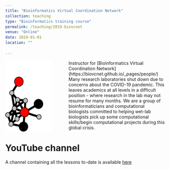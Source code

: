 ```yaml
---
title: "Bioinformatics Virtual Coordination Network"
collection: teaching
type: "Bioinformatics training course"
permalink: /teaching/2019-biovcnet
venue: "Online"
date: 2019-01-01
location: ""

---
```


<img src='/images/biovcnet_LOGO.png' align="left" img style="padding-right: 50px" width="150" height="225">  
Instructor for [Bioinformatics Virtual Coordination Network](https://biovcnet.github.io/_pages/people/) 
Many research laboratories shut down due to concerns about the COVID-19 pandemic. This leaves academics at all levels in a difficult position - where research in the lab may not resume for many months. We are a group of bioinformaticians and computational biologists committed to helping wet-lab biologists pick up some computational skills/begin computational projects during this global crisis.






YouTube channel
======

A channel containing all the lessons to-date is available [here](https://www.youtube.com/channel/UC5qVqcvUPfgPQWOhBaR_Low)


